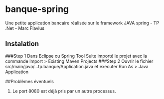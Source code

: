# banque-spring
Une petite application bancaire réalisée sur le framework JAVA spring - TP .Net - Marc Flavius
## Instalation
###Step 1
Dans Eclipse ou Spring Tool Suite
importé le projet avec la commande Import > Existing Maven Projects
###Step 2
Ouvrir le fichier src/main/java/...tp.banque/Application.java
et executer Run As > Java Application

##Problèmes éventuels
1. Le port 8080 est déjà pris par un autre processus.
